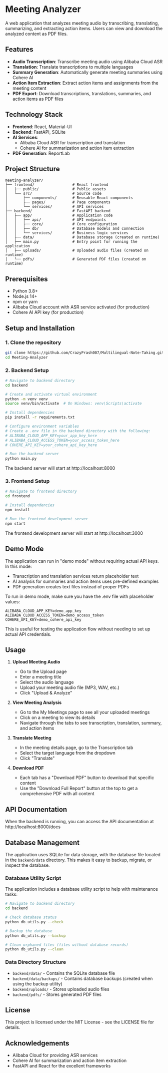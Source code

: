 # Meeting Analyzer

A web application that analyzes meeting audio by transcribing, translating, summarizing, and extracting action items. Users can view and download the analyzed content as PDF files.

## Features

- **Audio Transcription**: Transcribe meeting audio using Alibaba Cloud ASR
- **Translation**: Translate transcriptions to multiple languages
- **Summary Generation**: Automatically generate meeting summaries using Cohere AI
- **Action Item Extraction**: Extract action items and assignments from the meeting content
- **PDF Export**: Download transcriptions, translations, summaries, and action items as PDF files

## Technology Stack

- **Frontend**: React, Material-UI
- **Backend**: FastAPI, SQLite
- **AI Services**: 
  - Alibaba Cloud ASR for transcription and translation
  - Cohere AI for summarization and action item extraction
- **PDF Generation**: ReportLab

## Project Structure

```
meeting-analyzer/
├── frontend/                 # React frontend
│   ├── public/               # Public assets
│   └── src/                  # Source code
│       ├── components/       # Reusable React components
│       ├── pages/            # Page components
│       └── services/         # API services
├── backend/                  # FastAPI backend
│   ├── app/                  # Application code
│   │   ├── api/              # API endpoints
│   │   ├── core/             # Core configuration
│   │   ├── db/               # Database models and connection
│   │   └── services/         # Business logic services
│   ├── data/                 # Database storage (created on runtime)
│   ├── main.py               # Entry point for running the application
│   ├── uploads/              # Uploaded audio files (created on runtime)
│   └── pdfs/                 # Generated PDF files (created on runtime)
```

## Prerequisites

- Python 3.8+
- Node.js 14+
- npm or yarn
- Alibaba Cloud account with ASR service activated (for production)
- Cohere AI API key (for production)

## Setup and Installation

### 1. Clone the repository

```bash
git clone https://github.com/CrazyPrash007/Multilingual-Note-Taking.git
cd Meeting-Analyzer
```

### 2. Backend Setup

```bash
# Navigate to backend directory
cd backend

# Create and activate virtual environment
python -m venv venv
source venv/bin/activate  # On Windows: venv\Scripts\activate

# Install dependencies
pip install -r requirements.txt

# Configure environment variables
# Create a .env file in the backend directory with the following:
# ALIBABA_CLOUD_APP_KEY=your_app_key_here
# ALIBABA_CLOUD_ACCESS_TOKEN=your_access_token_here
# COHERE_API_KEY=your_cohere_api_key_here

# Run the backend server
python main.py
```

The backend server will start at http://localhost:8000

### 3. Frontend Setup

```bash
# Navigate to frontend directory
cd frontend

# Install dependencies
npm install

# Run the frontend development server
npm start
```

The frontend development server will start at http://localhost:3000

## Demo Mode

The application can run in "demo mode" without requiring actual API keys. In this mode:

- Transcription and translation services return placeholder text
- AI analysis for summaries and action items uses pre-defined examples
- PDF generation creates text files instead of proper PDFs

To run in demo mode, make sure you have the .env file with placeholder values:

```
ALIBABA_CLOUD_APP_KEY=demo_app_key
ALIBABA_CLOUD_ACCESS_TOKEN=demo_access_token
COHERE_API_KEY=demo_cohere_api_key
```

This is useful for testing the application flow without needing to set up actual API credentials.

## Usage

1. **Upload Meeting Audio**
   - Go to the Upload page
   - Enter a meeting title
   - Select the audio language
   - Upload your meeting audio file (MP3, WAV, etc.)
   - Click "Upload & Analyze"

2. **View Meeting Analysis**
   - Go to the My Meetings page to see all your uploaded meetings
   - Click on a meeting to view its details
   - Navigate through the tabs to see transcription, translation, summary, and action items

3. **Translate Meeting**
   - In the meeting details page, go to the Transcription tab
   - Select the target language from the dropdown
   - Click "Translate"

4. **Download PDF**
   - Each tab has a "Download PDF" button to download that specific content
   - Use the "Download Full Report" button at the top to get a comprehensive PDF with all content

## API Documentation

When the backend is running, you can access the API documentation at http://localhost:8000/docs

## Database Management

The application uses SQLite for data storage, with the database file located in the `backend/data` directory. This makes it easy to backup, migrate, or inspect the database.

### Database Utility Script

The application includes a database utility script to help with maintenance tasks:

```bash
# Navigate to backend directory
cd backend

# Check database status
python db_utils.py --check

# Backup the database
python db_utils.py --backup

# Clean orphaned files (files without database records)
python db_utils.py --clean
```

### Data Directory Structure

- `backend/data/` - Contains the SQLite database file
- `backend/data/backups/` - Contains database backups (created when using the backup utility)
- `backend/uploads/` - Stores uploaded audio files
- `backend/pdfs/` - Stores generated PDF files

## License

This project is licensed under the MIT License - see the LICENSE file for details.

## Acknowledgements

- Alibaba Cloud for providing ASR services
- Cohere AI for summarization and action item extraction
- FastAPI and React for the excellent frameworks 
